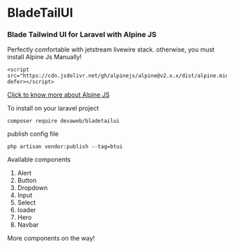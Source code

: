 # BladeTailUI
### Blade Tailwind UI for Laravel with Alpine JS

Perfectly comfortable with jetstream livewire stack. otherwise, you must install Alpine Js Manually!

```
<script src="https://cdn.jsdelivr.net/gh/alpinejs/alpine@v2.x.x/dist/alpine.min.js" defer></script>
```

[Click to know more about Alpine JS](https://github.com/alpinejs/alpine)

To install on your laravel project

``` 
composer require devaweb/bladetailui 
```

publish config file
```
php artisan vendor:publish --tag=btui
```


Available components
1. Alert
2. Button
3. Dropdown
4. Input
5. Select
6. loader
7. Hero
8. Navbar

More components on the way!
